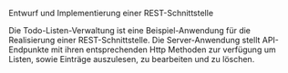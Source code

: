 Entwurf und Implementierung einer REST-Schnittstelle

Die Todo-Listen-Verwaltung ist eine Beispiel-Anwendung für die Realisierung einer REST-Schnittstelle.
Die Server-Anwendung stellt API-Endpunkte mit ihren entsprechenden Http Methoden zur verfügung um Listen, sowie Einträge auszulesen, zu bearbeiten und zu löschen.
